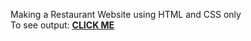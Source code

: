 Making a Restaurant Website using HTML and CSS only
<br>
To see output:
<a href="https://mayaisa12.github.io/webdev_practice1/"><strong>CLICK ME</strong></a>
